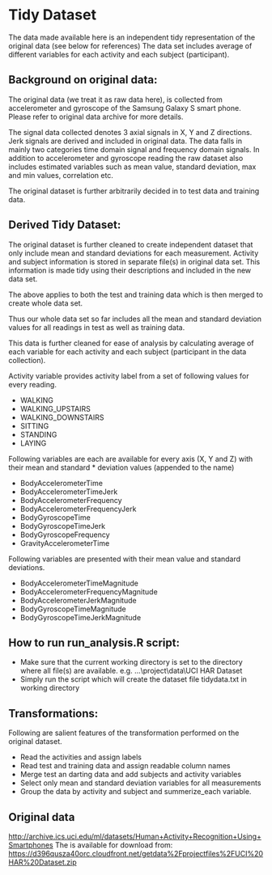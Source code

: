 # Tidy Dataset
The data made available here is an independent tidy representation of  the original data (see below for references)
The data set includes average of different variables for each activity and each subject (participant). 

## Background on original data: 
The original data (we treat it as raw data here), is collected from accelerometer and gyroscope of the Samsung Galaxy S smart phone.
Please refer to original data archive for more details.

The signal data collected denotes 3 axial signals in X, Y and Z directions. Jerk signals are derived and included in original data. The data falls in mainly two categories time domain signal and frequency domain signals. 
In addition to accelerometer and gyroscope reading the raw dataset also includes estimated variables such as mean value, standard deviation, max and min values, correlation etc.  

The original dataset is further arbitrarily decided in to test data and training data. 

## Derived Tidy Dataset:
The original dataset is further cleaned to create independent dataset that only include mean and standard deviations for each measurement.  Activity and subject information is stored in separate file(s) in original data set. This information is made tidy using their descriptions and included in the new data set. 

The above applies to both the test and training data which is then merged to create whole data set. 

Thus our whole data set so far includes all the mean and standard deviation values for all readings in test as well as training data.

This data is further cleaned for ease of analysis by calculating average of each variable for each activity and each subject (participant in the data collection).

Activity variable provides activity label from a set of following values for every reading.
* WALKING
* WALKING_UPSTAIRS
* WALKING_DOWNSTAIRS
* SITTING
* STANDING
* LAYING

Following variables are each are available for every axis (X, Y and Z) with their mean and standard * deviation values (appended to the name)
* BodyAccelerometerTime 
* BodyAccelerometerTimeJerk
* BodyAccelerometerFrequency
* BodyAccelerometerFrequencyJerk
* BodyGyroscopeTime
* BodyGyroscopeTimeJerk
* BodyGyroscopeFrequency
* GravityAccelerometerTime

Following variables are presented with their mean value and standard deviations.
* BodyAccelerometerTimeMagnitude
* BodyAccelerometerFrequencyMagnitude
* BodyAccelerometerJerkMagnitude
* BodyGyroscopeTimeMagnitude
* BodyGyroscopeTimeJerkMagnitude

## How to run run_analysis.R script:
* Make sure that the current working directory is set to the directory where 
all file(s) are available. e.g. ...\project\data\UCI HAR Dataset
* Simply run the script which will create the dataset file tidydata.txt
in working directory

## Transformations:
Following are salient features of the transformation performed on the original dataset.
* Read the activities and assign labels 
* Read test and training data and assign readable column names
* Merge test an darting data and add subjects and activity variables
* Select only mean and standard deviation variables for all measurements
* Group the data by activity and subject and summerize_each variable.


## Original data
 http://archive.ics.uci.edu/ml/datasets/Human+Activity+Recognition+Using+Smartphones 
The is available for download from:
https://d396qusza40orc.cloudfront.net/getdata%2Fprojectfiles%2FUCI%20HAR%20Dataset.zip 
